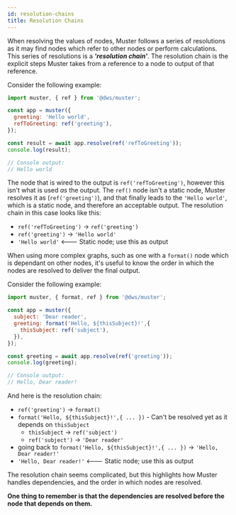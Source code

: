 ```yaml
---
id: resolution-chains
title: Resolution Chains
---
```


When resolving the values of nodes, Muster follows a series of resolutions as it may find nodes which refer to other nodes or perform calculations. This series of resolutions is a ***'resolution chain'***. The resolution chain is the explicit steps Muster takes from a reference to a node to output of that reference.

Consider the following example:
```javascript
import muster, { ref } from '@dws/muster';

const app = muster({
  greeting: 'Hello world',
  refToGreeting: ref('greeting'),
});

const result = await app.resolve(ref('refToGreeting'));
console.log(result);

// Console output:
// Hello world
```
The node that is wired to the output is `ref('refToGreeting')`, however this isn't what is used *as* the output. The `ref()` node isn't a static node, Muster resolves it as (`ref('greeting')`), and that finally leads to the `'Hello world'`, which is a static node, and therefore an acceptable output.
The resolution chain in this case looks like this:
  - `ref('refToGreeting')` -> `ref('greeting')`
  - `ref('greeting')` -> `'Hello world'`
  - `'Hello world'` <--- Static node; use this as output

When using more complex graphs, such as one with a `format()` node which is dependant on other nodes, it's useful to know the order in which the nodes are resolved to deliver the final output.

Consider the following example:
```javascript
import muster, { format, ref } from '@dws/muster';

const app = muster({
  subject: 'Dear reader',
  greeting: format('Hello, ${thisSubject}!',{
    thisSubject: ref('subject'),
  }),
});

const greeting = await app.resolve(ref('greeting'));
console.log(greeting);

// Console output:
// Hello, Dear reader!
```
And here is the resolution chain:
- `ref('greeting')` -> `format()`
- `format('Hello, ${thisSubject}!',{ ... })` - Can't be resolved yet as it depends on `thisSubject`
    - `thisSubject` -> `ref('subject')`
    - `ref('subject')` -> `'Dear reader'`
- going back to `format('Hello, ${thisSubject}!',{ ... })` -> `'Hello, Dear reader!'`
- `'Hello, Dear reader!'` <--- Static node; use this as output

The resolution chain seems complicated, but this highlights how Muster handles dependencies, and the order in which nodes are resolved.

**One thing to remember is that the dependencies are resolved before the node that depends on them.**
